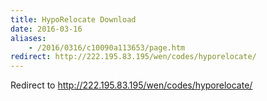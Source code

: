 ```yaml
---
title: HypoRelocate Download
date: 2016-03-16
aliases:
    - /2016/0316/c10090a113653/page.htm
redirect: http://222.195.83.195/wen/codes/hyporelocate/
---
```


Redirect to http://222.195.83.195/wen/codes/hyporelocate/
